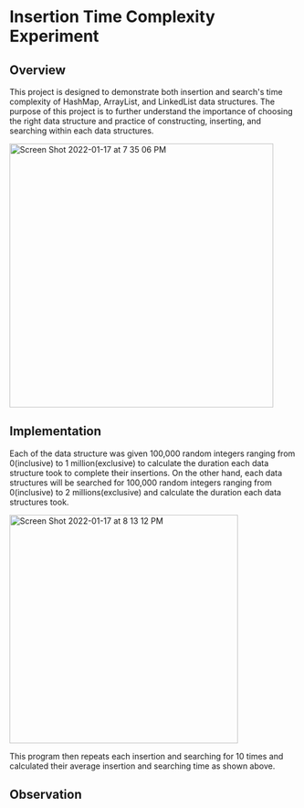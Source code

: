# Insertion Time Complexity Experiment

## Overview
This project is designed to demonstrate both insertion and search's time complexity of HashMap, ArrayList, and LinkedList data structures. The purpose of this project is to further understand the importance of choosing the right data structure and practice of constructing, inserting, and searching within each data structures. 

<img width="462" alt="Screen Shot 2022-01-17 at 7 35 06 PM" src="https://user-images.githubusercontent.com/84875731/149869607-9e179f77-7d74-4b4c-aa76-e0e4782a2b89.png">

## Implementation
Each of the data structure was given 100,000 random integers ranging from 0(inclusive) to 1 million(exclusive) to calculate the duration each data structure took to complete their insertions. On the other hand, each data structures will be searched for 100,000 random integers ranging from 0(inclusive) to 2 millions(exclusive) and calculate the duration each data structures took.

<img width="400" alt="Screen Shot 2022-01-17 at 8 13 12 PM" src="https://user-images.githubusercontent.com/84875731/149869890-8a1e36ee-1e1c-4ae4-b24b-f29da106ca7f.png">

This program then repeats each insertion and searching for 10 times and calculated their average insertion and searching time as shown above.

## Observation

  
